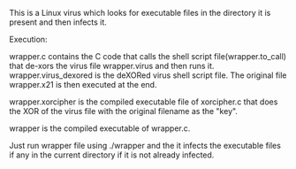 This is a Linux virus which looks for executable files in the directory it is present and then infects it.

Execution:

wrapper.c contains the C code that calls the shell script file(wrapper.to_call) that de-xors the virus file wrapper.virus and then runs it.
wrapper.virus_dexored is the deXORed virus shell script file.
The original file wrapper.x21 is then executed at the end.

wrapper.xorcipher is the compiled executable file of xorcipher.c that does the XOR of the virus file with the original filename as the "key".

wrapper is the compiled executable of wrapper.c.

Just run wrapper file using ./wrapper and the it infects the executable files if any in the current directory if it is not already infected.
